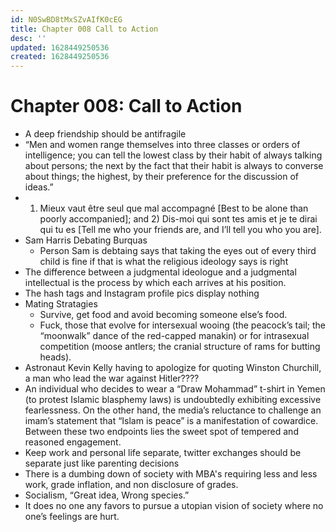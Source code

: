```yaml
---
id: N0SwBD8tMxSZvAIfK0cEG
title: Chapter 008 Call to Action
desc: ''
updated: 1628449250536
created: 1628449250536
---
```

# Chapter 008: Call to Action
*   A deep friendship should be antifragile
*   “Men and women range themselves into three classes or orders of intelligence; you can tell the lowest class by their habit of always talking about persons; the next by the fact that their habit is always to converse about things; the highest, by their preference for the discussion of ideas.”
*   1) Mieux vaut être seul que mal accompagné \[Best to be alone than poorly accompanied\]; and 2) Dis-moi qui sont tes amis et je te dirai qui tu es \[Tell me who your friends are, and I’ll tell you who you are\].
*   Sam Harris Debating Burquas
    *   Person Sam is debtaing says that taking the eyes out of every third child is fine if that is what the religious ideology says is right
*   The difference between a judgmental ideologue and a judgmental intellectual is the process by which each arrives at his position.
*   The hash tags and Instagram profile pics display nothing
*   Mating Stratagies
    *   Survive, get food and avoid becoming someone else’s food.
    *   Fuck, those that evolve for intersexual wooing (the peacock’s tail; the “moonwalk” dance of the red-capped manakin) or for intrasexual competition (moose antlers; the cranial structure of rams for butting heads).
*   Astronaut Kevin Kelly having to apologize for quoting Winston Churchill, a man who lead the war against Hitler????
*   An individual who decides to wear a “Draw Mohammad” t-shirt in Yemen (to protest Islamic blasphemy laws) is undoubtedly exhibiting excessive fearlessness. On the other hand, the media’s reluctance to challenge an imam’s statement that “Islam is peace” is a manifestation of cowardice. Between these two endpoints lies the sweet spot of tempered and reasoned engagement.
*   Keep work and personal life separate, twitter exchanges should be separate just like parenting decisions
*   There is a dumbing down of society with MBA's requiring less and less work, grade inflation, and non disclosure of grades.
*   Socialism, “Great idea, Wrong species.”
*   It does no one any favors to pursue a utopian vision of society where no one’s feelings are hurt.
